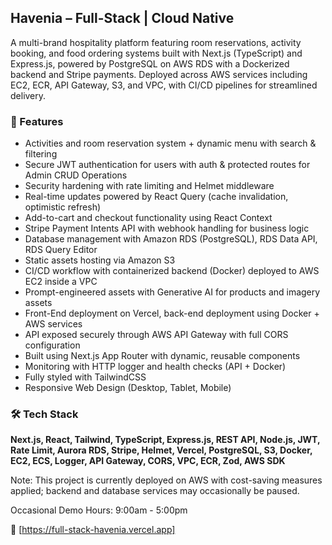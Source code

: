 ## Havenia – Full-Stack | Cloud Native

A multi-brand hospitality platform featuring room reservations, activity booking, and food ordering systems 
built with Next.js (TypeScript) and Express.js, powered by PostgreSQL on AWS RDS with a Dockerized backend and Stripe payments. 
Deployed across AWS services including EC2, ECR, API Gateway, S3, and VPC, with CI/CD pipelines for streamlined delivery.

### 🚀 Features
- Activities and room reservation system + dynamic menu with search & filtering 
- Secure JWT authentication for users with auth & protected routes for Admin CRUD Operations
- Security hardening with rate limiting and Helmet middleware
- Real-time updates powered by React Query (cache invalidation, optimistic refresh)
- Add-to-cart and checkout functionality using React Context
- Stripe Payment Intents API with webhook handling for business logic
- Database management with Amazon RDS (PostgreSQL), RDS Data API, RDS Query Editor
- Static assets hosting via Amazon S3 
- CI/CD workflow with containerized backend (Docker) deployed to AWS EC2 inside a VPC
- Prompt-engineered assets with Generative AI for products and imagery assets
- Front-End deployment on Vercel, back-end deployment using Docker + AWS services
- API exposed securely through AWS API Gateway with full CORS configuration
- Built using Next.js App Router with dynamic, reusable components
- Monitoring with HTTP logger and health checks (API + Docker)
- Fully styled with TailwindCSS
- Responsive Web Design (Desktop, Tablet, Mobile)

### 🛠 Tech Stack
**Next.js, React, Tailwind, TypeScript, Express.js, REST API, Node.js, JWT, Rate Limit, Aurora RDS, Stripe, Helmet, 
Vercel, PostgreSQL, S3, Docker, EC2, ECS, Logger, API Gateway, CORS, VPC, ECR, Zod, AWS SDK**

Note: This project is currently deployed on AWS with cost-saving measures applied; backend and database services may occasionally be paused.

Occasional Demo Hours: 9:00am - 5:00pm

🔗 [https://full-stack-havenia.vercel.app]
